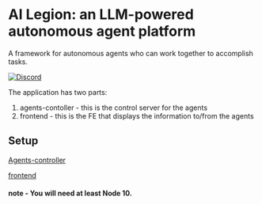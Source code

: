 # AI Legion: an LLM-powered autonomous agent platform

A framework for autonomous agents who can work together to accomplish tasks.

[![Discord](https://img.shields.io/discord/1095770840173383802?label=discord)](https://discord.gg/X9MkUEsEUC)

The application has two parts:

1. agents-contoller - this is the control server for the agents
2. frontend - this is the FE that displays the information to/from the agents

## Setup

[Agents-controller](./agents-controller/README.md)

[frontend](./frontend/README.md)

#### note - You will need at least Node 10.
